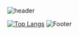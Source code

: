 

<!--
**Chaerim0626/Chaerim0626** is a ✨ _special_ ✨ repository because its `README.md` (this file) appears on your GitHub profile.

Here are some ideas to get you started:

- 🔭 I’m currently working on ...
- 🌱 I’m currently learning ...
- 👯 I’m looking to collaborate on ...
- 🤔 I’m looking for help with ...
- 💬 Ask me about ...
- 📫 How to reach me: ...
- 😄 Pronouns: ...
- ⚡ Fun fact: ...
-->


![header](https://capsule-render.vercel.app/api?type=waving&color=auto&height=250&section=header&text=Chaerim's%20Github&fontSize=50)



[![Top Langs](https://github-readme-stats.vercel.app/api/top-langs/?username=Chaerim0626)](https://github.com/Chaerim0626/github-readme-stats)
![Footer](https://capsule-render.vercel.app/api?type=waving&color=auto&height=200&section=footer)
